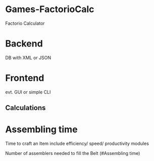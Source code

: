 # Games-FactorioCalc

Factorio Calculator

# Backend
DB with XML or JSON

# Frontend
evt. GUI or simple CLI

## Calculations
# Assembling time
Time to craft an Item include efficiency/ speed/ productivity modules

Number of assemblers needed to fill the Belt (#Assembling time)
